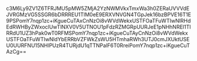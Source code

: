 c3M6Ly9ZV1Z6TFRJMU5pMW5ZMjA2YzNWMVkxTmxWa3h0ZERaUVVVdEJVRGMzVG5SSGR6bDRRREU1TlM0eE9ERXVNVGN4TGpJek16bzBPVE16T1E9PSPomY7nqp1zc+iKgueCuTAxCnNzOi8vWVdWekxUSTFOaTFuWTIwNlRHdEdRWHByZWxoclUwTlNXV0V5UTNOU1pFdzRZMGRpUURJeE1pNHhNREl1TlRRdU1UZ3hPak0wT0RFMSPomY7nqp1zc+iKgueCuTAyCnNzOi8vWVdWekxUSTFOaTFuWTIwNldYbERRbVZFWkZsWU5HTmhaRWh3UTJ0cmJXUktUSEU0UURFNU15NHlPUzR4TURjdU1qTTNPalF6T0RreiPomY7nqp1zc+iKgueCuTAzCg==